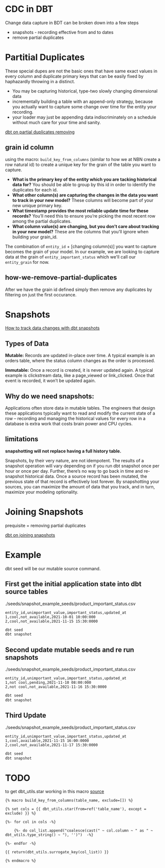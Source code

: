 # CDC in DBT

Change data capture in BDT can be broken down into a few steps

- snapshots - recording effective from and to dates
- remove partial duplicates

# Partitial Duplicates

These special dupes are not the basic ones that have same exact values in every column and duplicate primary keys that can be easily fixed by haphazardly throwing in a distinct.

- You may be capturing historical, type-two slowly changing dimensional data
- incrementally building a table with an append-only strategy, because you actually want to capture some change over time for the entity your recording.
- your loader may just be appending data indiscriminately on a schedule without much care for your time and sanity.

[dbt on partial duplicates removing](https://docs.getdbt.com/blog/how-we-remove-partial-duplicates)

## grain id column

using the macro: `build_key_from_columns` (similar to how we at NBN create a row natural id) to create a unique key for the grain of the table you want to capture.

- **What is the primary key of the entity which you are tacking historical data for?** You should be able to group by this id in order to identify the duplicates for each id.
- **What other column(s) are capturing the changes in the data you want to track in your new model?** These columns will become part of your new unique primary key.
- **What timestamp provides the most reliable update time for these records?** You’ll need this to ensure you’re picking the most recent row among the partial duplicates.
- **What column value(s) are changing, but you don’t care about tracking in your new model?** These are the columns that you’ll ignore when building your grain_id.

The combination of `entity_id` + [changing column(s)] you want to capture becomes the grain of your model. In our example, we are looking to capture data at the grain of `entity_important_status` which we'll call our `entity_grain` for now.

## how-we-remove-partial-duplicates

After we have the grain id defined simply then remove any duplicates by filtering on just the first occurance.


# Snapshots

[How to track data changes with dbt snapshots](https://www.getdbt.com/blog/track-data-changes-with-dbt-snapshots/)

## Types of Data

**Mutable:** Records are updated in-place over time. A typical example is an orders table,  where the status column changes as the order is processed.

**Immutable:** Once a record is created, it is never updated again. A typical example is clickstream data, like a page_viewed or link_clicked. Once that event is recorded, it won’t be updated again.

## Why do we need snapshots:

Applications often store data in mutable tables. The engineers that design these applications typically want to read and modify the current state of a row – recording and managing the historical values for every row in a database is extra work that costs brain power and CPU cycles.

## limitations

**snapshotting will not replace having a full history table.**

Snapshots, by their very nature, are not idempotent. The results of a snapshot operation will vary depending on if you run dbt snapshot once per hour or once per day. Further, there’s no way to go back in time and re-snapshot historical data. Once a source record has been mutated, the previous state of that record is effectively lost forever. By snapshotting your sources, you can maximize the amount of data that you track, and in turn, maximize your modeling optionality.

# Joining Snapshots

prequisite = removing partial duplicates

[dbt on joining snapshots](https://docs.getdbt.com/blog/joining-snapshot-complexity?utm_content=210039579&utm_medium=social&utm_source=linkedin&hss_channel=lcp-10893210)

# Example

dbt seed will be our mutable source command.

## First get the initial application state into dbt source tables

./seeds/snapshot_example_seeds/product_important_status.csv
```csv
entity_id,unimportant_value,important_status,updated_at
1,cool,not_available,2021-10-01 10:00:000
2,cool,not_available,2021-11-15 15:30:0000

```

```bash
dbt seed
dbt snapshot
```

## Second update mutable seeds and re run snapshots

./seeds/snapshot_example_seeds/product_important_status.csv
```csv
entity_id,unimportant_value,important_status,updated_at
1,not cool,pending,2021-11-10 08:00:000
2,not cool,not_available,2021-11-16 15:30:0000

```

```bash
dbt seed
dbt snapshot
```

## Third Update

./seeds/snapshot_example_seeds/product_important_status.csv
```csv
entity_id,unimportant_value,important_status,updated_at
1,cool,available,2021-11-15 16:00:0000
2,cool,not_available,2021-11-17 15:30:0000

```

```bash
dbt seed
dbt snapshot
```

# TODO

to get dbt_utils.star working in this macro [source](https://docs.getdbt.com/blog/how-we-remove-partial-duplicates)
```jinja
{% macro build_key_from_columns(table_name, exclude=[]) %}

{% set cols = {{ dbt_utils.star(from=ref('table_name'), except = exclude) }} %}
 
{%- for col in cols -%}

    {%- do col_list.append("coalesce(cast(" ~ col.column ~ " as " ~ dbt_utils.type_string() ~ "), '')")  -%}

{%- endfor -%}

{{ return(dbt_utils.surrogate_key(col_list)) }}

{% endmacro %}
```
